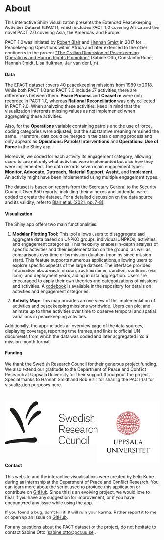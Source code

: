 # About

This interactive Shiny visualization presents the Extended Peacekeeping Activities Dataset (EPACT), which includes PACT 1.0 covering Africa and the novel PACT 2.0 covering Asia, the Americas, and Europe.

PACT 1.0 was initiated by [Robert Blair](https://robblair.net/) and [Hannah Smidt](https://hannahsmidt.com/) in 2017 for Peacekeeping Operations within Africa and later extended to the other continents in the project ["The Civilian Dimension of Peacekeeping Operations and Human Rights Promotion"](https://pcr.uu.se/research/research-themes/human-rights/the-civilian-dimension-of-peacekeeping-operations-and-human-rights-promotion/) (Sabine Otto, Constantin Ruhe, Hannah Smidt, Lisa Hultman, Jair van der Lijn).

#### Data

The EPACT dataset covers 40 peacekeeping missions from 1989 to 2018. While both PACT 1.0 and PACT 2.0 include 37 activities, there are differences between them. **Peace Process** and **Ceasefire** were only recorded in PACT 1.0, whereas **National Reconciliation** was only collected in PACT 2.0. When analyzing these activities, keep in mind that the visualization interprets missing values as not implemented when aggregating these activities.

Also, for the **Operations** variable containing patrols and the use of force, coding categories were adjusted, but the substantive meaning remained the same. Therefore, data could be merged in the data cleaning process and only appears as **Operations: Patrols/ Interventions** and **Operations: Use of Force** in the Shiny app.

Moreover, we coded for each activity its engagement category, allowing users to see not only what activities were implemented but also how they were implemented. The data records seven main engagement types: **Monitor**, **Advocate**, **Outreach**, **Material Support**, **Assist**, and **Implement**. An activity might have been implemented using multiple engagement types.

The dataset is based on reports from the Secretary General to the Security Council. Over 850 reports, including their annexes and addenda, were coded to create the dataset. For a detailed discussion on the data source and its validity, refer to [Blair et al. (2021, pp. 7-8)](https://onlinelibrary.wiley.com/doi/full/10.1111/ajps.12650).

#### Visualization

The Shiny app offers two main functionalities:

1. **Modular Plotting Tool:** This tool allows users to disaggregate and aggregate data based on UNPKO groups, individual UNPKOs, activities, and engagement categories. This flexibility enables in-depth analysis of specific activities and their implementation on the ground, as well as comparisons over time or by mission duration (months since mission start). This feature supports numerous applications, allowing users to explore specific aspects of the large dataset. The interface provides information about each mission, such as name, duration, continent (via icon), and deployment years, aiding in data aggregation. Users are encouraged to apply their own theories and categorizations of missions and activities. A [codebook](doku/PACT_codebook.pdf) is available in the repository for details on activities and engagement categories.

2. **Activity Map:** This map provides an overview of the implementation of activities and peacekeeping missions worldwide. Users can plot and animate up to three activities over time to observe temporal and spatial variations in peacekeeping activities.

Additionally, the app includes an overview page of the data sources, displaying coverage, reporting time frames, and links to official UN documents from which the data was coded and later aggregated into a mission-month format.

#### Funding

We thank the Swedish Research Council for their generous project funding. We also extend our gratitude to the Department of Peace and Conflict Research at Uppsala University for their support throughout the project. Special thanks to Hannah Smidt and Rob Blair for sharing the PACT 1.0 for visualization purposes here.

</br>

<img src="data/logos/VR_logo.png" alt="Kapradet Logo" width="60%" style="float: left"/> <img src="data/logos/UU_logo.svg" alt="Uni Uppsala Logo" width="40%" style="float: left"/>

#### Contact

This website and the interactive visualisations were created by Felix Kube during an internship at the Department of Peace and Conflict Research. You can learn more about the script used to produce this application or contribute on [GitHub](https://github.com/flixi67/PACT). Since this is an evolving project, we would love to hear if you have any suggestion for improvement, or if you have encountered any issue while using the app.

If you found a bug, don't kill it! It will ruin your karma. Rather report it to [me](mailto:felix.kube@uni.kn?subject=PACT%20Shiny%20app) or open up an issue on [GitHub](https://github.com/flixi67/PACT/issues).

For any questions about the PACT dataset or the project, do not hesitate to contact Sabine Otto ([sabine.otto\@pcr.uu.se](mailto:sabine.otto@pcr.uu.se?subject=PACT)).
